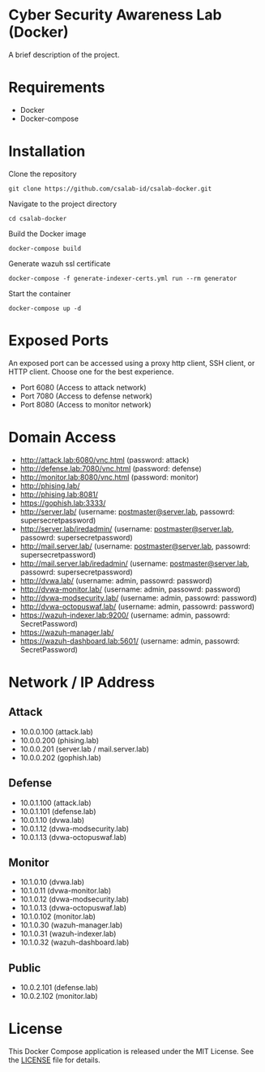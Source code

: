 # Cyber Security Awareness Lab (Docker)
A brief description of the project.

# Requirements
- Docker
- Docker-compose

# Installation
Clone the repository
```
git clone https://github.com/csalab-id/csalab-docker.git
```
Navigate to the project directory
```
cd csalab-docker
```
Build the Docker image
```
docker-compose build
```
Generate wazuh ssl certificate
```
docker-compose -f generate-indexer-certs.yml run --rm generator
```
Start the container
```
docker-compose up -d
```

# Exposed Ports
An exposed port can be accessed using a proxy http client, SSH client, or HTTP client. Choose one for the best experience.
- Port 6080 (Access to attack network)
- Port 7080 (Access to defense network)
- Port 8080 (Access to monitor network)

# Domain Access
- http://attack.lab:6080/vnc.html (password: attack)
- http://defense.lab:7080/vnc.html (password: defense)
- http://monitor.lab:8080/vnc.html (password: monitor)
- http://phising.lab/
- http://phising.lab:8081/
- https://gophish.lab:3333/
- http://server.lab/ (username: postmaster@server.lab, passowrd: supersecretpassword)
- http://server.lab/iredadmin/ (username: postmaster@server.lab, passowrd: supersecretpassword)
- http://mail.server.lab/ (username: postmaster@server.lab, passowrd: supersecretpassword)
- http://mail.server.lab/iredadmin/ (username: postmaster@server.lab, passowrd: supersecretpassword)
- http://dvwa.lab/ (username: admin, passowrd: password)
- http://dvwa-monitor.lab/ (username: admin, passowrd: password)
- http://dvwa-modsecurity.lab/ (username: admin, passowrd: password)
- http://dvwa-octopuswaf.lab/ (username: admin, passowrd: password)
- https://wazuh-indexer.lab:9200/ (username: admin, passowrd: SecretPassword)
- https://wazuh-manager.lab/
- https://wazuh-dashboard.lab:5601/ (username: admin, passowrd: SecretPassword)

# Network / IP Address

## Attack
- 10.0.0.100 (attack.lab)
- 10.0.0.200 (phising.lab)
- 10.0.0.201 (server.lab / mail.server.lab)
- 10.0.0.202 (gophish.lab)

## Defense
- 10.0.1.100 (attack.lab)
- 10.0.1.101 (defense.lab)
- 10.0.1.10 (dvwa.lab)
- 10.0.1.12 (dvwa-modsecurity.lab)
- 10.0.1.13 (dvwa-octopuswaf.lab)

## Monitor
- 10.1.0.10 (dvwa.lab)
- 10.1.0.11 (dvwa-monitor.lab)
- 10.1.0.12 (dvwa-modsecurity.lab)
- 10.1.0.13 (dvwa-octopuswaf.lab)
- 10.1.0.102 (monitor.lab)
- 10.1.0.30 (wazuh-manager.lab)
- 10.1.0.31 (wazuh-indexer.lab)
- 10.1.0.32 (wazuh-dashboard.lab)

## Public
- 10.0.2.101 (defense.lab)
- 10.0.2.102 (monitor.lab)

# License
This Docker Compose application is released under the MIT License. See the [LICENSE](https://www.mit.edu/~amini/LICENSE.md) file for details.